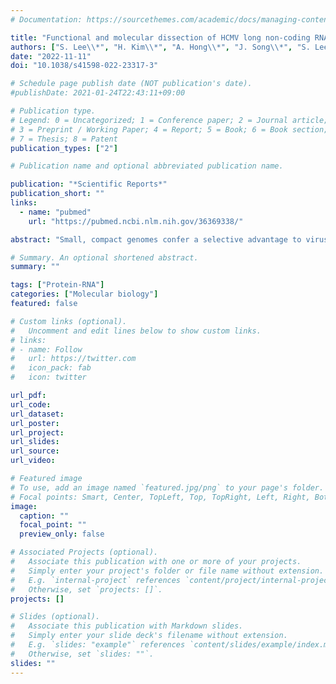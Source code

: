```yaml
---
# Documentation: https://sourcethemes.com/academic/docs/managing-content/

title: "Functional and molecular dissection of HCMV long non-coding RNAs"
authors: ["S. Lee\\*", "H. Kim\\*", "A. Hong\\*", "J. Song\\*", "S. Lee", "M. Kim", "S. Hwang", "D. Jeong", "J. Kim", "A. Son", "**Y. S. Lee**", "V N. Kim", "J. Kim", "H. Chang\\#", "K. Ahn\\#"]
date: "2022-11-11"
doi: "10.1038/s41598-022-23317-3"

# Schedule page publish date (NOT publication's date).
#publishDate: 2021-01-24T22:43:11+09:00

# Publication type.
# Legend: 0 = Uncategorized; 1 = Conference paper; 2 = Journal article;
# 3 = Preprint / Working Paper; 4 = Report; 5 = Book; 6 = Book section;
# 7 = Thesis; 8 = Patent
publication_types: ["2"]

# Publication name and optional abbreviated publication name.

publication: "*Scientific Reports*"
publication_short: ""
links:
  - name: "pubmed"
    url: "https://pubmed.ncbi.nlm.nih.gov/36369338/"

abstract: "Small, compact genomes confer a selective advantage to viruses, yet human cytomegalovirus (HCMV) expresses the long non-coding RNAs (lncRNAs); RNA1.2, RNA2.7, RNA4.9, and RNA5.0. Little is known about the function of these lncRNAs in the virus life cycle. Here, we dissected the functional and molecular landscape of HCMV lncRNAs. We found that HCMV lncRNAs occupy ~ 30% and 50-60% of total and poly(A)+viral transcriptome, respectively, throughout virus life cycle. RNA1.2, RNA2.7, and RNA4.9, the three abundantly expressed lncRNAs, appear to be essential in all infection states. Among these three lncRNAs, depletion of RNA2.7 and RNA4.9 results in the greatest defect in maintaining latent reservoir and promoting lytic replication, respectively. Moreover, we delineated the global post-transcriptional nature of HCMV lncRNAs by nanopore direct RNA sequencing and interactome analysis. We revealed that the lncRNAs are modified with N6-methyladenosine (m6A) and interact with m6A readers in all infection states. In-depth analysis demonstrated that m6A machineries stabilize HCMV lncRNAs, which could account for the overwhelming abundance of viral lncRNAs. Our study lays the groundwork for understanding the viral lncRNA-mediated regulation of host-virus interaction throughout the HCMV life cycle."

# Summary. An optional shortened abstract.
summary: ""

tags: ["Protein-RNA"]
categories: ["Molecular biology"]
featured: false

# Custom links (optional).
#   Uncomment and edit lines below to show custom links.
# links:
# - name: Follow
#   url: https://twitter.com
#   icon_pack: fab
#   icon: twitter

url_pdf:
url_code:
url_dataset:
url_poster:
url_project:
url_slides:
url_source:
url_video:

# Featured image
# To use, add an image named `featured.jpg/png` to your page's folder.
# Focal points: Smart, Center, TopLeft, Top, TopRight, Left, Right, BottomLeft, Bottom, BottomRight.
image:
  caption: ""
  focal_point: ""
  preview_only: false

# Associated Projects (optional).
#   Associate this publication with one or more of your projects.
#   Simply enter your project's folder or file name without extension.
#   E.g. `internal-project` references `content/project/internal-project/index.md`.
#   Otherwise, set `projects: []`.
projects: []

# Slides (optional).
#   Associate this publication with Markdown slides.
#   Simply enter your slide deck's filename without extension.
#   E.g. `slides: "example"` references `content/slides/example/index.md`.
#   Otherwise, set `slides: ""`.
slides: ""
---
```

